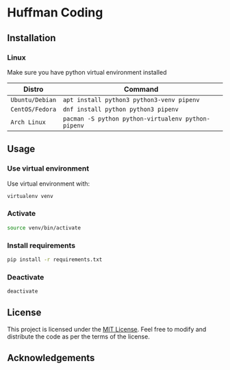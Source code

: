 # Huffman Coding

## Installation

### Linux

Make sure you have python virtual environment installed

Distro | Command
--- | ---
`Ubuntu/Debian` | `apt install python3 python3-venv pipenv`
`CentOS/Fedora` | `dnf install python python3 pipenv`
`Arch Linux` | `pacman -S python python-virtualenv python-pipenv`

## Usage

### Use virtual environment

Use virtual environment with:

```sh
virtualenv venv
```

### Activate

```sh
source venv/bin/activate
```

### Install requirements

```sh
pip install -r requirements.txt
```

### Deactivate

```sh
deactivate
```

## License

This project is licensed under the [MIT License](LICENSE). Feel free to modify and distribute the code as per the terms of the license.

## Acknowledgements

